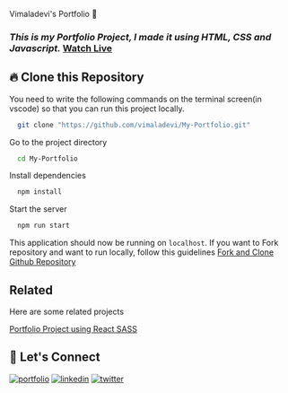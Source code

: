 Vimaladevi's Portfolio 🙏
### _This is my Portfolio Project, I made it using HTML, CSS and Javascript._ [Watch Live](https://vimladevi.netlify.app/)


## 🔥 Clone this Repository
You need to write the following commands on the terminal screen(in vscode) so that you can run this project locally.

```bash
  git clone "https://github.com/vimaladevi/My-Portfolio.git"
```
Go to the project directory

```bash
  cd My-Portfolio
```
Install dependencies
```bash
  npm install
```
Start the server
```bash
  npm run start
```

This application should now be running on `localhost`. If you want to Fork repository and want to run locally, follow this guidelines [Fork and Clone Github Repository](https://docs.github.com/en/get-started/quickstart/fork-a-repo)


## Related

Here are some related projects

[Portfolio Project using React SASS](https://github.com/chetannada/React-SASS-Portfolio)


## 🔗 Let's Connect
[![portfolio](https://img.shields.io/badge/my_portfolio-000?style=for-the-badge&logo=ko-fi&logoColor=white)](https://chetannada.netlify.app/)
[![linkedin](https://img.shields.io/badge/linkedin-0A66C2?style=for-the-badge&logo=linkedin&logoColor=white)](https://www.linkedin.com/in/chetannada/)
[![twitter](https://img.shields.io/badge/twitter-1DA1F2?style=for-the-badge&logo=twitter&logoColor=white)](https://twitter.com/chetannada)

